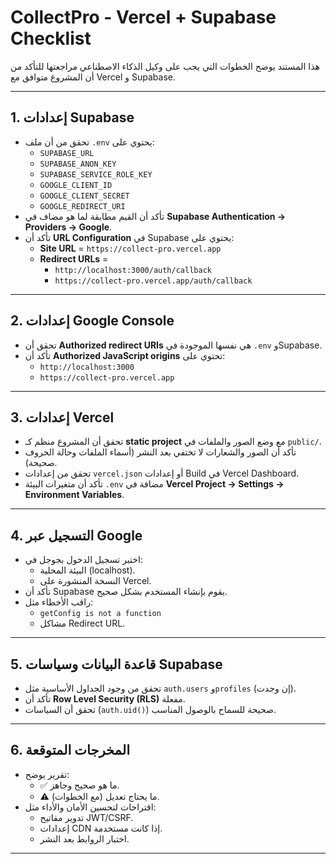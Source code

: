 # CollectPro - Vercel + Supabase Checklist

هذا المستند يوضح الخطوات التي يجب على وكيل الذكاء الاصطناعي مراجعتها للتأكد من أن المشروع متوافق مع Vercel و Supabase.

---

## 1. إعدادات Supabase
- تحقق من أن ملف `.env` يحتوي على:
  - `SUPABASE_URL`
  - `SUPABASE_ANON_KEY`
  - `SUPABASE_SERVICE_ROLE_KEY`
  - `GOOGLE_CLIENT_ID`
  - `GOOGLE_CLIENT_SECRET`
  - `GOOGLE_REDIRECT_URI`
- تأكد أن القيم مطابقة لما هو مضاف في **Supabase Authentication → Providers → Google**.
- تأكد أن **URL Configuration** في Supabase يحتوي على:
  - **Site URL** = `https://collect-pro.vercel.app`
  - **Redirect URLs** = 
    - `http://localhost:3000/auth/callback`
    - `https://collect-pro.vercel.app/auth/callback`

---

## 2. إعدادات Google Console
- تحقق أن **Authorized redirect URIs** هي نفسها الموجودة في `.env` وSupabase.
- تأكد أن **Authorized JavaScript origins** تحتوي على:
  - `http://localhost:3000`
  - `https://collect-pro.vercel.app`

---

## 3. إعدادات Vercel
- تحقق أن المشروع منظم كـ **static project** مع وضع الصور والملفات في `public/`.
- تأكد أن الصور والشعارات لا تختفي بعد النشر (أسماء الملفات وحالة الحروف صحيحة).
- تحقق من إعدادات `vercel.json` أو إعدادات Build في Vercel Dashboard.
- تأكد أن متغيرات البيئة `.env` مضافة في **Vercel Project → Settings → Environment Variables**.

---

## 4. التسجيل عبر Google
- اختبر تسجيل الدخول بجوجل في:
  - البيئة المحلية (localhost).
  - النسخة المنشورة على Vercel.
- تأكد أن Supabase يقوم بإنشاء المستخدم بشكل صحيح.
- راقب الأخطاء مثل:
  - `getConfig is not a function`
  - مشاكل Redirect URL.

---

## 5. قاعدة البيانات وسياسات Supabase
- تحقق من وجود الجداول الأساسية مثل `auth.users` و`profiles` (إن وجدت).
- تأكد أن **Row Level Security (RLS)** مفعلة.
- تحقق أن السياسات (`auth.uid()`) صحيحة للسماح بالوصول المناسب.

---

## 6. المخرجات المتوقعة
- تقرير يوضح:
  - ✅ ما هو صحيح وجاهز.
  - ⚠️ ما يحتاج تعديل (مع الخطوات).
- اقتراحات لتحسين الأمان والأداء مثل:
  - تدوير مفاتيح JWT/CSRF.
  - إعدادات CDN إذا كانت مستخدمة.
  - اختبار الروابط بعد النشر.

---
